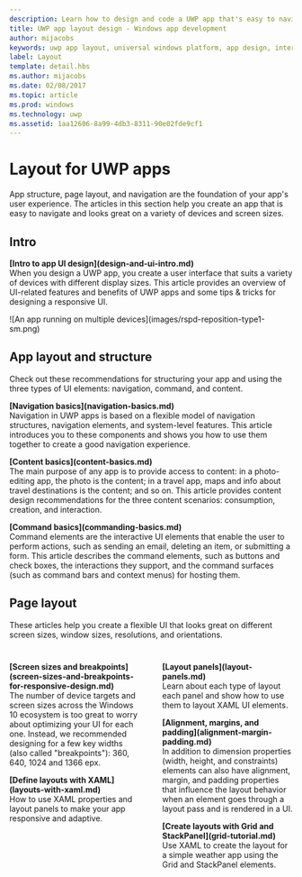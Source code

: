 ```yaml
---
description: Learn how to design and code a UWP app that's easy to navigate and looks great on a variety of devices and screen sizes.
title: UWP app layout design - Windows app development
author: mijacobs
keywords: uwp app layout, universal windows platform, app design, interface
label: Layout
template: detail.hbs
ms.author: mijacobs
ms.date: 02/08/2017
ms.topic: article
ms.prod: windows
ms.technology: uwp
ms.assetid: 1aa12606-8a99-4db3-8311-90e02fde9cf1
---
```

# Layout for UWP apps
<link rel="stylesheet" href="https://az835927.vo.msecnd.net/sites/uwp/Resources/css/custom.css"> 


App structure, page layout, and navigation are the foundation of your app's user experience. The articles in this section help you create an app that is easy to navigate and looks great on a variety of devices and screen sizes.

## Intro

<div class="side-by-side">
<div class="side-by-side-content">
  <div class="side-by-side-content-left">
  <p><b>[Intro to app UI design](design-and-ui-intro.md)</b><br />
   When you design a UWP app, you create a user interface that suits a variety of devices with different display sizes. This article provides an overview of UI-related features and benefits of UWP apps and some tips & tricks for designing a responsive UI. </p>
  </div>
  <div class="side-by-side-content-right">
    ![An app running on multiple devices](images/rspd-reposition-type1-sm.png)
  </div>
</div>
</div>

## App layout and structure
Check out these recommendations for structuring your app and using the three types of UI elements: navigation, command, and content.

<div class="side-by-side">
<div class="side-by-side-content">
  <div class="side-by-side-content-left">
<p>
<b>[Navigation basics](navigation-basics.md)</b><br/>
Navigation in UWP apps is based on a flexible model of navigation structures, navigation elements, and system-level features. This article introduces you to these components and shows you how to use them together to create a good navigation experience.
</p>
<p>
<b>[Content basics](content-basics.md)</b><br/>
The main purpose of any app is to provide access to content: in a photo-editing app, the photo is the content; in a travel app, maps and info about travel destinations is the content; and so on. This article provides content design recommendations for the three content scenarios: consumption, creation, and interaction.
</p> 
  </div>
  <div class="side-by-side-content-right">
<p><b>[Command basics](commanding-basics.md)</b> <br />
Command elements are the interactive UI elements that enable the user to perform actions, such as sending an email, deleting an item, or submitting a form. This article describes the command elements, such as buttons and check boxes, the interactions they support, and the command surfaces (such as command bars and context menus) for hosting them.</p>
  </div>
</div>
</div>

## Page layout 
These articles help you create a flexible UI that looks great on different screen sizes, window sizes, resolutions, and orientations. 

<div style="column-count: 2; column-gap: 40px; margin-top: 40px;">

<div style="-webkit-column-break-inside: avoid; page-break-inside: avoid; break-inside: avoid;">
<p style="margin-top: 0px; padding-top: 0px;"><b>[Screen sizes and breakpoints](screen-sizes-and-breakpoints-for-responsive-design.md)</b><br/>
 The number of device targets and screen sizes across the Windows 10 ecosystem is too great to worry about optimizing your UI for each one. Instead, we recommended designing for a few key widths (also called "breakpoints"): 360, 640, 1024 and 1366 epx.</p>
</div>

<div style="-webkit-column-break-inside: avoid; page-break-inside: avoid; break-inside: avoid;">
  <p><b>[Define layouts with XAML](layouts-with-xaml.md)</b> <br/>
 How to use XAML properties and layout panels to make your app responsive and adaptive.</p>
</div>
<div style="-webkit-column-break-inside: avoid; page-break-inside: avoid; break-inside: avoid;">
   <p><b>[Layout panels](layout-panels.md)</b> <br />
   Learn about each type of layout each panel and show how to use them to layout XAML UI elements.</p> 
</div>
<div style="-webkit-column-break-inside: avoid; page-break-inside: avoid; break-inside: avoid;">
 <p><b>[Alignment, margins, and padding](alignment-margin-padding.md)</b> <br />
 In addition to dimension properties (width, height, and constraints) elements can also have alignment, margin, and padding properties that influence the layout behavior when an element goes through a layout pass and is rendered in a UI.</p> 
</div>
<div style="-webkit-column-break-inside: avoid; page-break-inside: avoid; break-inside: avoid;">
 <p><b>[Create layouts with Grid and StackPanel](grid-tutorial.md)</b> <br />
   Use XAML to create the layout for a simple weather app using the Grid and StackPanel elements. </p> 
</div>

</div>



